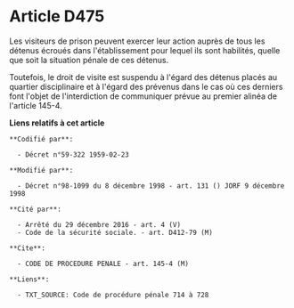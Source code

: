 # Article D475

Les visiteurs de prison peuvent exercer leur action auprès de tous les détenus écroués dans l'établissement pour lequel ils
sont habilités, quelle que soit la situation pénale de ces détenus.

Toutefois, le droit de visite est suspendu à l'égard des détenus placés au quartier disciplinaire et à l'égard des prévenus
dans le cas où ces derniers font l'objet de l'interdiction de communiquer prévue au premier alinéa de l'article 145-4.

**Liens relatifs à cet article**

	**Codifié par**:

	  - Décret n°59-322 1959-02-23

	**Modifié par**:

	  - Décret n°98-1099 du 8 décembre 1998 - art. 131 () JORF 9 décembre 1998

	**Cité par**:

	  - Arrêté du 29 décembre 2016 - art. 4 (V)
	  - Code de la sécurité sociale. - art. D412-79 (M)

	**Cite**:

	  - CODE DE PROCEDURE PENALE - art. 145-4 (M)

	**Liens**:

	  - TXT_SOURCE: Code de procédure pénale 714 à 728
